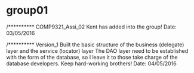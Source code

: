 
# group01
/**********
COMP9321_Assi_02
Kent has added into the group!
Date: 03/05/2016


/**********
Version_1
Built the basic structure of the business (delegate) layer and the service (locator) layer
The DAO layer need to be established with the form of the database, so I leave it to those take charge of the database developers.
Keep hard-working brothers!
Date: 04/05/2016